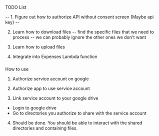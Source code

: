TODO List

-- 1. Figure out how to authorize API without consent screen (Maybe api key) -- 

2. Learn how to download files
-- find the specific files that we need to process
-- we can probably ignore the other ones we don't want
3. Learn how to upload files

4. Integrate into Expenses Lambda function


### 
How to use

1. Authorize service account on google 

2. Authorize app to use service account

3. Link service account to your google drive
- Login to google drive
- Go to directories you authorize to share with the service account

4. Should be done. You should be able to interact with the shared directories and containing files.